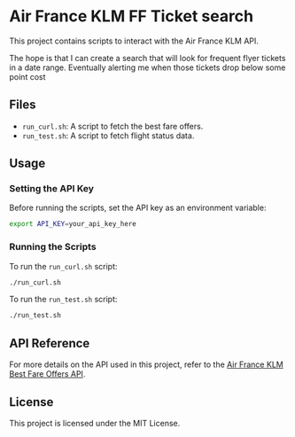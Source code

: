 # Air France KLM FF Ticket search

This project contains scripts to interact with the Air France KLM API.

The hope is that I can create a search that will look for frequent flyer tickets in 
a date range.  Eventually alerting me when those tickets drop below some point cost

## Files

- `run_curl.sh`: A script to fetch the best fare offers.
- `run_test.sh`: A script to fetch flight status data.

## Usage

### Setting the API Key

Before running the scripts, set the API key as an environment variable:

```bash
export API_KEY=your_api_key_here
```

### Running the Scripts

To run the `run_curl.sh` script:

```bash
./run_curl.sh
```

To run the `run_test.sh` script:

```bash
./run_test.sh
```

## API Reference

For more details on the API used in this project, refer to the [Air France KLM Best Fare Offers API](https://developer.airfranceklm.com/products/api/offers/api-reference#tag/best-fare-offers).

## License

This project is licensed under the MIT License.
